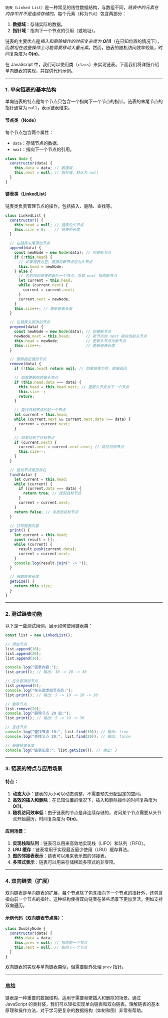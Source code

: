 `链表（Linked List）`是一种常见的线性数据结构，与数组不同，*链表中的元素在内存中并不是连续存储的*。每个元素（称为`节点`）包含两部分：
1. **数据域**：存储实际的数据。
2. **指针域**：指向下一个节点的引用（或地址）。

链表的主要优点是*插入和删除操作的时间复杂度为 **O(1)***（在已知位置的情况下），而*数组在这些操作上可能需要移动大量元素*。然而，链表的随机访问效率较低，时间复杂度为 **O(n)**。

在 JavaScript 中，我们可以使用类（`class`）来实现链表。下面我们将详细介绍单向链表的实现，并提供代码示例。

---

### 1. 单向链表的基本结构
单向链表的特点是每个节点只包含一个指向下一个节点的指针。链表的末尾节点的指针通常为 `null`，表示链表结束。

#### 节点类（Node）
每个节点包含两个属性：
- `data`：存储节点的数据。
- `next`：指向下一个节点的引用。

```javascript
class Node {
  constructor(data) {
    this.data = data; // 数据域
    this.next = null; // 指针域，默认为 null
  }
}
```

#### 链表类（LinkedList）
链表类负责管理节点的操作，包括插入、删除、查找等。

```javascript
class LinkedList {
  constructor() {
    this.head = null; // 链表的头节点
    this.size = 0;    // 链表的长度
  }

  // 在链表末尾添加节点
  append(data) {
    const newNode = new Node(data); // 创建新节点
    if (!this.head) {
      // 如果链表为空，直接将新节点设为头节点
      this.head = newNode;
    } else {
      // 否则找到链表的最后一个节点，将其 next 指向新节点
      let current = this.head;
      while (current.next) {
        current = current.next;
      }
      current.next = newNode;
    }
    this.size++; // 更新链表长度
  }

  // 在链表头部添加节点
  prepend(data) {
    const newNode = new Node(data); // 创建新节点
    newNode.next = this.head;       // 新节点的 next 指向当前头节点
    this.head = newNode;            // 更新头节点为新节点
    this.size++;                    // 更新链表长度
  }

  // 删除指定值的节点
  remove(data) {
    if (!this.head) return null; // 如果链表为空，直接返回

    // 如果要删除的是头节点
    if (this.head.data === data) {
      this.head = this.head.next; // 更新头节点为下一个节点
      this.size--;
      return;
    }

    // 查找目标节点的前一个节点
    let current = this.head;
    while (current.next && current.next.data !== data) {
      current = current.next;
    }

    // 如果找到了目标节点
    if (current.next) {
      current.next = current.next.next; // 跳过目标节点
      this.size--;
    }
  }

  // 查找节点是否存在
  find(data) {
    let current = this.head;
    while (current) {
      if (current.data === data) {
        return true; // 找到目标节点
      }
      current = current.next;
    }
    return false; // 未找到目标节点
  }

  // 打印链表内容
  print() {
    let current = this.head;
    const result = [];
    while (current) {
      result.push(current.data);
      current = current.next;
    }
    console.log(result.join(" -> "));
  }

  // 获取链表长度
  getSize() {
    return this.size;
  }
}
```

---

### 2. 测试链表功能
以下是一些测试用例，展示如何使用链表类：

```javascript
const list = new LinkedList();

// 添加节点
list.append(10);
list.append(20);
list.append(30);

console.log("链表内容:");
list.print(); // 输出: 10 -> 20 -> 30

// 在头部添加节点
list.prepend(5);
console.log("在头部添加节点后:");
list.print(); // 输出: 5 -> 10 -> 20 -> 30

// 删除节点
list.remove(20);
console.log("删除节点 20 后:");
list.print(); // 输出: 5 -> 10 -> 30

// 查找节点
console.log("查找节点 10:", list.find(10)); // 输出: true
console.log("查找节点 20:", list.find(20)); // 输出: false

// 获取链表长度
console.log("链表长度:", list.getSize()); // 输出: 3
```

---

### 3. 链表的特点与应用场景
#### 特点：
1. **动态大小**：链表的大小可以动态调整，不需要预先分配固定的空间。
2. **高效的插入和删除**：在已知位置的情况下，插入和删除操作的时间复杂度为 **O(1)**。
3. **随机访问效率低**：由于链表的节点是非连续存储的，访问某个节点需要从头节点开始遍历，时间复杂度为 **O(n)**。

#### 应用场景：
1. **实现栈和队列**：链表可以用来高效地实现栈（LIFO）和队列（FIFO）。
2. **LRU 缓存**：链表常用于实现最近最少使用（LRU）缓存算法。
3. **图的邻接表表示**：链表可以用来表示图的邻接表。
4. **多项式表示**：链表可以用来存储稀疏多项式的非零项。

---

### 4. 双向链表（扩展）
双向链表是单向链表的扩展，每个节点除了包含指向下一个节点的指针外，还包含指向前一个节点的指针。这种结构使得双向链表在某些场景下更加灵活，例如支持双向遍历。

#### 示例代码（双向链表节点类）：
```javascript
class DoublyNode {
  constructor(data) {
    this.data = data;
    this.prev = null; // 指向前一个节点
    this.next = null; // 指向下一个节点
  }
}
```

双向链表的实现与单向链表类似，但需要额外处理 `prev` 指针。

---

### 总结
链表是一种重要的数据结构，适用于需要频繁插入和删除的场景。通过 JavaScript 的类封装，我们可以轻松实现单向链表和双向链表。理解链表的基本原理和操作方法，对于学习更复杂的数据结构（如树和图）非常有帮助。

